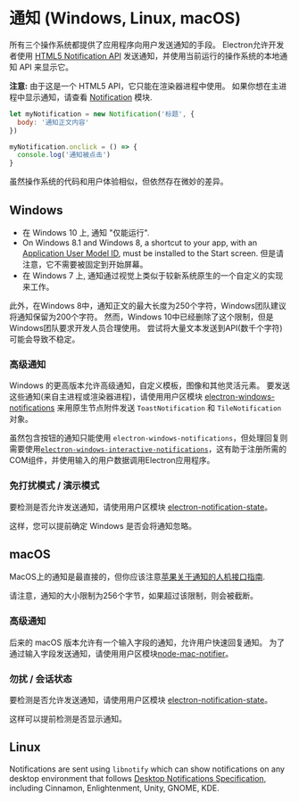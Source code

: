 # 通知 (Windows, Linux, macOS)

所有三个操作系统都提供了应用程序向用户发送通知的手段。 Electron允许开发者使用 [HTML5 Notification API](https://notifications.spec.whatwg.org/) 发送通知，并使用当前运行的操作系统的本地通知 API 来显示它。

**注意:** 由于这是一个 HTML5 API，它只能在渲染器进程中使用。 如果你想在主进程中显示通知，请查看 [Notification](../api/notification.md) 模块.

```javascript
let myNotification = new Notification('标题', {
  body: '通知正文内容'
})

myNotification.onclick = () => {
  console.log('通知被点击')
}
```

虽然操作系统的代码和用户体验相似，但依然存在微妙的差异。

## Windows

* 在 Windows 10 上, 通知 "仅能运行".
* On Windows 8.1 and Windows 8, a shortcut to your app, with an [Application User Model ID](https://msdn.microsoft.com/en-us/library/windows/desktop/dd378459(v=vs.85).aspx), must be installed to the Start screen. 但是请注意，它不需要被固定到开始屏幕。
* 在 Windows 7 上, 通知通过视觉上类似于较新系统原生的一个自定义的实现来工作。

此外，在Windows 8中，通知正文的最大长度为250个字符，Windows团队建议将通知保留为200个字符。 然而，Windows 10中已经删除了这个限制，但是Windows团队要求开发人员合理使用。 尝试将大量文本发送到API(数千个字符) 可能会导致不稳定。

### 高级通知

Windows 的更高版本允许高级通知，自定义模板，图像和其他灵活元素。 要发送这些通知(来自主进程或渲染器进程)，请使用用户区模块 [electron-windows-notifications](https://github.com/felixrieseberg/electron-windows-notifications) 来用原生节点附件发送 `ToastNotification` 和 `TileNotification` 对象。

虽然包含按钮的通知只能使用 `electron-windows-notifications`，但处理回复则需要使用[`electron-windows-interactive-notifications`](https://github.com/felixrieseberg/electron-windows-interactive-notifications)，这有助于注册所需的COM组件，并使用输入的用户数据调用Electron应用程序。

### 免打扰模式 / 演示模式

要检测是否允许发送通知，请使用用户区模块 [electron-notification-state](https://github.com/felixrieseberg/electron-notification-state)。

这样，您可以提前确定 Windows 是否会将通知忽略。

## macOS

MacOS上的通知是最直接的，但你应该注意[苹果关于通知的人机接口指南](https://developer.apple.com/library/mac/documentation/UserExperience/Conceptual/OSXHIGuidelines/NotificationCenter.html).

请注意，通知的大小限制为256个字节，如果超过该限制，则会被截断。

### 高级通知

后来的 macOS 版本允许有一个输入字段的通知，允许用户快速回复通知。 为了通过输入字段发送通知，请使用用户区模块[node-mac-notifier](https://github.com/CharlieHess/node-mac-notifier)。

### 勿扰 / 会话状态

要检测是否允许发送通知，请使用用户区模块 [electron-notification-state](https://github.com/felixrieseberg/electron-notification-state)。

这样可以提前检测是否显示通知。

## Linux

Notifications are sent using `libnotify` which can show notifications on any desktop environment that follows [Desktop Notifications Specification](https://developer.gnome.org/notification-spec/), including Cinnamon, Enlightenment, Unity, GNOME, KDE.